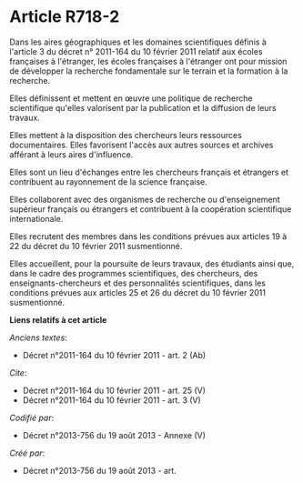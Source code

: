 # Article R718-2

Dans les aires géographiques et les domaines scientifiques définis à l'article 3 du décret n° 2011-164 du 10 février 2011
relatif aux écoles françaises à l'étranger, les écoles françaises à l'étranger ont pour mission de développer la recherche
fondamentale sur le terrain et la formation à la recherche.

Elles définissent et mettent en œuvre une politique de recherche scientifique qu'elles valorisent par la publication et la
diffusion de leurs travaux.

Elles mettent à la disposition des chercheurs leurs ressources documentaires. Elles favorisent l'accès aux autres sources et
archives afférant à leurs aires d'influence.

Elles sont un lieu d'échanges entre les chercheurs français et étrangers et contribuent au rayonnement de la science
française.

Elles collaborent avec des organismes de recherche ou d'enseignement supérieur français ou étrangers et contribuent à la
coopération scientifique internationale.

Elles recrutent des membres dans les conditions prévues aux articles 19 à 22 du décret du 10 février 2011 susmentionné.

Elles accueillent, pour la poursuite de leurs travaux, des étudiants ainsi que, dans le cadre des programmes scientifiques,
des chercheurs, des enseignants-chercheurs et des personnalités scientifiques, dans les conditions prévues aux articles 25 et
26 du décret du 10 février 2011 susmentionné.

**Liens relatifs à cet article**

_Anciens textes_:

  - Décret n°2011-164 du 10 février 2011 - art. 2 (Ab)

_Cite_:

  - Décret n°2011-164  du 10 février 2011 - art. 25 (V)
  - Décret n°2011-164  du 10 février 2011 - art. 3 (V)

_Codifié par_:

  - Décret n°2013-756 du 19 août 2013 -  Annexe (V)

_Créé par_:

  - Décret n°2013-756 du 19 août 2013 - art.
